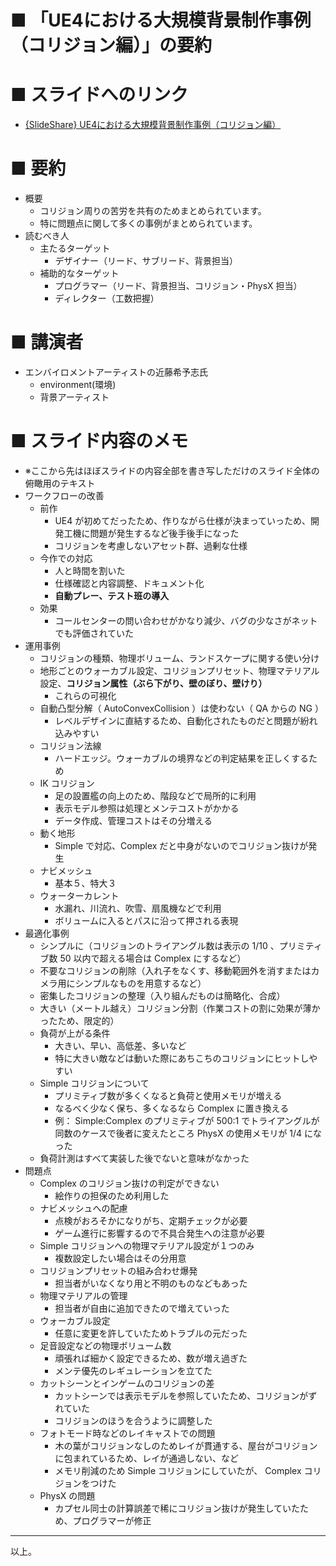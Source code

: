 # ■ 「UE4における大規模背景制作事例（コリジョン編）」の要約

# ■ スライドへのリンク
* [{SlideShare} UE4における大規模背景制作事例（コリジョン編）](https://www.slideshare.net/EpicGamesJapan/ue4-138425097)

# ■ 要約
* 概要
	* コリジョン周りの苦労を共有のためまとめられています。
	* 特に問題点に関して多くの事例がまとめられています。
* 読むべき人
	* 主たるターゲット
		* デザイナー（リード、サブリード、背景担当）
	* 補助的なターゲット
		* プログラマー（リード、背景担当、コリジョン・PhysX 担当）
		* ディレクター（工数把握）

# ■ 講演者
* エンバイロメントアーティストの近藤希予志氏
	* environment(環境)
	* 背景アーティスト

# ■ スライド内容のメモ
* ※ここから先はほぼスライドの内容全部を書き写しただけのスライド全体の俯瞰用のテキスト
* ワークフローの改善
	* 前作
		* UE4 が初めてだったため、作りながら仕様が決まっていっため、開発工機に問題が発生するなど後手後手になった
		* コリジョンを考慮しないアセット群、過剰な仕様
	* 今作での対応
		* 人と時間を割いた
		* 仕様確認と内容調整、ドキュメント化
		* **自動プレー、テスト班の導入**
	* 効果
		* コールセンターの問い合わせがかなり減少、バグの少なさがネットでも評価されていた
* 運用事例
	* コリジョンの種類、物理ボリューム、ランドスケープに関する使い分け
	* 地形ごとのウォーカブル設定、コリジョンプリセット、物理マテリアル設定、**コリジョン属性（ぶら下がり、壁のぼり、壁けり）**
		* これらの可視化
	* 自動凸型分解（ AutoConvexCollision ）は使わない（ QA からの NG ）
		* レベルデザインに直結するため、自動化されたものだと問題が紛れ込みやすい
	* コリジョン法線
		* ハードエッジ。ウォーカブルの境界などの判定結果を正しくするため
	* IK コリジョン
		* 足の設置艦の向上のため、階段などで局所的に利用
		* 表示モデル参照は処理とメンテコストがかかる
		* データ作成、管理コストはその分増える
	* 動く地形
		* Simple で対応、Complex だと中身がないのでコリジョン抜けが発生
	* ナビメッシュ
		* 基本５、特大３
	* ウォーターカレント
		* 水漏れ、川流れ、吹雪、扇風機などで利用
		* ボリュームに入るとパスに沿って押される表現
* 最適化事例
	* シンプルに（コリジョンのトライアングル数は表示の 1/10 、プリミティブ数 50 以内で超える場合は Complex にするなど）
	* 不要なコリジョンの削除（入れ子をなくす、移動範囲外を消すまたはカメラ用にシンプルなものを用意するなど）
	* 密集したコリジョンの整理（入り組んだものは簡略化、合成）
	* 大きい（メートル越え）コリジョン分割（作業コストの割に効果が薄かったため、限定的）
	* 負荷が上がる条件
		* 大きい、早い、高低差、多いなど
		* 特に大きい敵などは動いた際にあちこちのコリジョンにヒットしやすい
	* Simple コリジョンについて
		* プリミティブ数が多くくなると負荷と使用メモリが増える
		* なるべく少なく保ち、多くなるなら Complex に置き換える
		* 例： Simple:Complex のプリミティブが 500:1 でトライアングルが同数のケースで後者に変えたところ PhysX の使用メモリが 1/4 になった
	* 負荷計測はすべて実装した後でないと意味がなかった
* 問題点
	* Complex のコリジョン抜けの判定ができない
		* 絵作りの担保のため利用した
	* ナビメッシュへの配慮
		* 点検がおろそかになりがち、定期チェックが必要
		* ゲーム進行に影響するので不具合発生への注意が必要
	* Simple コリジョンへの物理マテリアル設定が１つのみ
		* 複数設定したい場合はその分用意
	* コリジョンプリセットの組み合わせ爆発
		* 担当者がいなくなり用と不明のものなどもあった
	* 物理マテリアルの管理
		* 担当者が自由に追加できたので増えていった
	* ウォーカブル設定
		* 任意に変更を許していたためトラブルの元だった
	* 足音設定などの物理ボリューム数
		* 頑張れば細かく設定できるため、数が増え過ぎた
		* メンテ優先のレギュレーションを立てた
	* カットシーンとインゲームのコリジョンの差
		* カットシーンでは表示モデルを参照していたため、コリジョンがずれていた
		* コリジョンのほうを合うように調整した
	* フォトモード時などのレイキャストでの問題
		* 木の葉がコリジョンなしのためレイが貫通する、屋台がコリジョンに包まれているため、レイが通過しない、など
		* メモリ削減のため Simple コリジョンにしていたが、 Complex コリジョンをつけた
	* PhysX の問題
		* カプセル同士の計算誤差で稀にコリジョン抜けが発生していたため、プログラマーが修正

----
以上。
